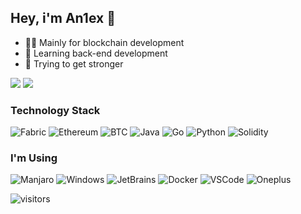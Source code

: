 ## Hey, i'm An1ex 👋

<!--
**An1ex/An1ex** is a ✨ _special_ ✨ repository because its `README.md` (this file) appears on your GitHub profile.

Here are some ideas to get you started:

- 🔭 I’m currently working on ...
- 🌱 I’m currently learning ...
- 👯 I’m looking to collaborate on ...
- 🤔 I’m looking for help with ...
- 💬 Ask me about ...
- 📫 How to reach me: ...
- 😄 Pronouns: ...
- ⚡ Fun fact: ...
-->
- 👨‍💻 Mainly for blockchain development
- 🌱 Learning back-end development
- 💪 Trying to get stronger

<img src="https://github-readme-stats.vercel.app/api?username=An1ex&show_icons=true&count_private=true">

<img src="https://github-readme-stats.vercel.app/api/top-langs/?username=An1ex&layout=compact">

### Technology Stack

![Fabric](https://img.shields.io/badge/hyperledger-%232F3134?style=for-the-badge&logo=hyperledger&logoColor=white)
![Ethereum](https://img.shields.io/badge/ethereum-%233C3C3D?style=for-the-badge&logo=ethereum&logoColor=white)
![BTC](https://img.shields.io/badge/Bitcoin-%23F7931A?style=for-the-badge&logo=bitcoin&logoColor=white)
![Java](https://img.shields.io/badge/java-%23007396?style=for-the-badge&logo=java&logoColor=white)
![Go](https://img.shields.io/badge/go-%2300ADD8?style=for-the-badge&logo=go&logoColor=white)
![Python](https://img.shields.io/badge/python-%233776AB?style=for-the-badge&logo=python&logoColor=white)
![Solidity](https://img.shields.io/badge/solidity-%23363636?style=for-the-badge&logo=solidity&logoColor=white)

### I'm Using

![Manjaro](https://img.shields.io/badge/manjaro-%2335BF5C?&style=for-the-badge&logo=manjaro&logoColor=white)
![Windows](https://img.shields.io/badge/windows-%230078D6?&style=for-the-badge&logo=windows&logoColor=white)
![JetBrains](https://img.shields.io/badge/jetbrains-%23000000?&style=for-the-badge&logo=jetbrains&logoColor=white)
![Docker](https://img.shields.io/badge/docker-%232496ED?&style=for-the-badge&logo=docker&logoColor=white)
![VSCode](https://img.shields.io/badge/vscode-%23007ACC?&style=for-the-badge&logo=visual-studio-code&logoColor=white)
![Oneplus](https://img.shields.io/badge/onsplus-%23F5010C?&style=for-the-badge&logo=oneplus&logoColor=white)

![visitors](https://visitor-badge.laobi.icu/badge?page_id=An1ex.An1ex)

